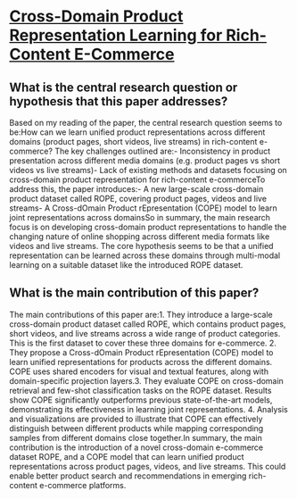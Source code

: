 # [Cross-Domain Product Representation Learning for Rich-Content E-Commerce](https://arxiv.org/abs/2308.05550)

## What is the central research question or hypothesis that this paper addresses?

Based on my reading of the paper, the central research question seems to be:How can we learn unified product representations across different domains (product pages, short videos, live streams) in rich-content e-commerce? The key challenges outlined are:- Inconsistency in product presentation across different media domains (e.g. product pages vs short videos vs live streams)- Lack of existing methods and datasets focusing on cross-domain product representation for rich-content e-commerceTo address this, the paper introduces:- A new large-scale cross-domain product dataset called ROPE, covering product pages, videos and live streams- A Cross-dOmain Product rEpresentation (COPE) model to learn joint representations across domainsSo in summary, the main research focus is on developing cross-domain product representations to handle the changing nature of online shopping across different media formats like videos and live streams. The core hypothesis seems to be that a unified representation can be learned across these domains through multi-modal learning on a suitable dataset like the introduced ROPE dataset.


## What is the main contribution of this paper?

The main contributions of this paper are:1. They introduce a large-scale cross-domain product dataset called ROPE, which contains product pages, short videos, and live streams across a wide range of product categories. This is the first dataset to cover these three domains for e-commerce. 2. They propose a Cross-dOmain Product rEpresentation (COPE) model to learn unified representations for products across the different domains. COPE uses shared encoders for visual and textual features, along with domain-specific projection layers.3. They evaluate COPE on cross-domain retrieval and few-shot classification tasks on the ROPE dataset. Results show COPE significantly outperforms previous state-of-the-art models, demonstrating its effectiveness in learning joint representations. 4. Analysis and visualizations are provided to illustrate that COPE can effectively distinguish between different products while mapping corresponding samples from different domains close together.In summary, the main contribution is the introduction of a novel cross-domain e-commerce dataset ROPE, and a COPE model that can learn unified product representations across product pages, videos, and live streams. This could enable better product search and recommendations in emerging rich-content e-commerce platforms.
